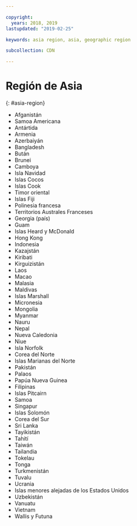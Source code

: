 ```yaml
---

copyright:
  years: 2018, 2019
lastupdated: "2019-02-25"

keywords: asia region, asia, geographic region

subcollection: CDN

---
```



# Región de Asia
{: #asia-region}

* Afganistán
* Samoa Americana
* Antártida
* Armenia
* Azerbaiyán
* Bangladesh
* Bután
* Brunei
* Camboya
* Isla Navidad
* Islas Cocos
* Islas Cook
* Timor oriental
* Islas Fiji
* Polinesia francesa
* Territorios Australes Franceses
* Georgia (país)
* Guam
* Islas Heard y McDonald
* Hong Kong
* Indonesia
* Kazajstán
* Kiribati
* Kirguizistán
* Laos
* Macao
* Malasia
* Maldivas
* Islas Marshall
* Micronesia
* Mongolia
* Myanmar
* Nauru
* Nepal
* Nueva Caledonia
* Niue
* Isla Norfolk
* Corea del Norte
* Islas Marianas del Norte
* Pakistán
* Palaos
* Papúa Nueva Guinea
* Filipinas
* Islas Pitcairn
* Samoa
* Singapur
* Islas Solomón
* Corea del Sur
* Sri Lanka
* Tayikistán
* Tahití
* Taiwán
* Tailandia
* Tokelau
* Tonga
* Turkmenistán
* Tuvalu
* Ucrania
* Islas menores alejadas de los Estados Unidos
* Uzbekistán
* Vanuatu
* Vietnam
* Wallis y Futuna
